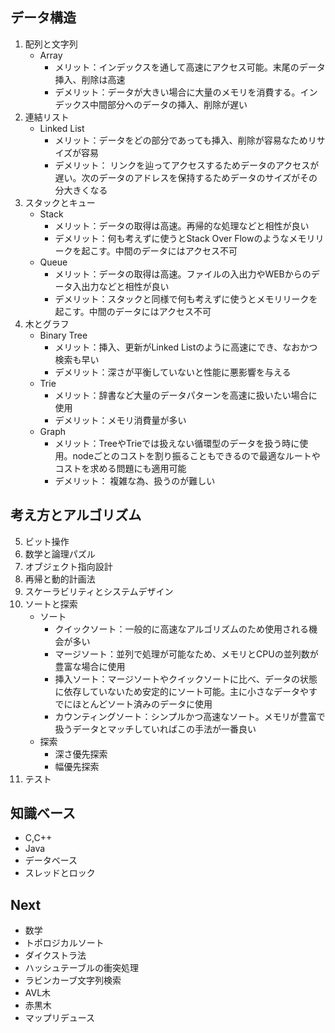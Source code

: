 ## データ構造
1. 配列と文字列
	* Array
		+ メリット：インデックスを通して高速にアクセス可能。末尾のデータ挿入、削除は高速
		+ デメリット：データが大きい場合に大量のメモリを消費する。インデックス中間部分へのデータの挿入、削除が遅い 
2. 連結リスト
	* Linked List 
		+ メリット：データをどの部分であっても挿入、削除が容易なためリサイズが容易
		+ デメリット： リンクを辿ってアクセスするためデータのアクセスが遅い。次のデータのアドレスを保持するためデータのサイズがその分大きくなる
3. スタックとキュー
	* Stack
		+ メリット：データの取得は高速。再帰的な処理などと相性が良い
		+ デメリット：何も考えずに使うとStack Over Flowのようなメモリリークを起こす。中間のデータにはアクセス不可
	* Queue
		+ メリット：データの取得は高速。ファイルの入出力やWEBからのデータ入出力などと相性が良い
		+ デメリット：スタックと同様で何も考えずに使うとメモリリークを起こす。中間のデータにはアクセス不可
4. 木とグラフ
	* Binary Tree
		+ メリット：挿入、更新がLinked Listのように高速にでき、なおかつ検索も早い
		+ デメリット：深さが平衡していないと性能に悪影響を与える
	* Trie
		+ メリット：辞書など大量のデータパターンを高速に扱いたい場合に使用
		+ デメリット：メモリ消費量が多い
	* Graph 
		+ メリット：TreeやTrieでは扱えない循環型のデータを扱う時に使用。nodeごとのコストを割り振ることもできるので最適なルートやコストを求める問題にも適用可能
		+ デメリット： 複雑な為、扱うのが難しい

## 考え方とアルゴリズム
5. ビット操作
6. 数学と論理パズル
7. オブジェクト指向設計
8. 再帰と動的計画法
9. スケーラビリティとシステムデザイン
10. ソートと探索
	* ソート
		+ クイックソート：一般的に高速なアルゴリズムのため使用される機会が多い 
		+ マージソート：並列で処理が可能なため、メモリとCPUの並列数が豊富な場合に使用
		+ 挿入ソート：マージソートやクイックソートに比べ、データの状態に依存していないため安定的にソート可能。主に小さなデータやすでにほとんどソート済みのデータに使用 
		+ カウンティングソート：シンプルかつ高速なソート。メモリが豊富で扱うデータとマッチしていればこの手法が一番良い
	* 探索
		+ 深さ優先探索
		+ 幅優先探索
11. テスト
## 知識ベース
* C,C++
* Java
* データベース
* スレッドとロック
## Next
* 数学
* トポロジカルソート
* ダイクストラ法
* ハッシュテーブルの衝突処理
* ラビンカーブ文字列検索
* AVL木
* 赤黒木
* マップリデュース